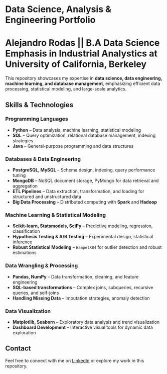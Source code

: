 # Data Science, Analysis & Engineering Portfolio  
# Alejandro Rodas ||  B.A Data Science Emphasis in Industrial Analystics at University of California, Berkeley
This repository showcases my expertise in **data science, data engineering, machine learning, and database management**, 
emphasizing efficient data processing, statistical modeling, and large-scale analytics.  

## Skills & Technologies  

### Programming Languages  
- **Python** – Data analysis, machine learning, statistical modeling  
- **SQL** – Query optimization, relational database management, indexing strategies  
- **Java** – General-purpose programming and data structures  

### Databases & Data Engineering  
- **PostgreSQL, MySQL** – Schema design, indexing, query performance tuning  
- **MongoDB** – NoSQL document storage, PyMongo for data retrieval and aggregation  
- **ETL Pipelines** – Data extraction, transformation, and loading for structured and unstructured data  
- **Big Data Processing** – Distributed computing with **Spark** and **Hadoop**  

### Machine Learning & Statistical Modeling  
- **Scikit-learn, Statsmodels, SciPy** – Predictive modeling, regression, classification  
- **Hypothesis Testing & A/B Testing** – Experimental design, statistical inference  
- **Robust Statistical Modeling** – `HampelX84` for outlier detection and robust estimations  

### Data Wrangling & Processing  
- **Pandas, NumPy** – Data transformation, cleaning, and feature engineering  
- **SQL-based transformations** – Complex joins, subqueries, recursive queries, and self-joins  
- **Handling Missing Data** – Imputation strategies, anomaly detection  

### Data Visualization  
- **Matplotlib, Seaborn** – Exploratory data analysis and trend visualization  
- **Dashboard Development** – Interactive visual tools for dynamic data exploration  

## Contact  
Feel free to connect with me on [LinkedIn](https://www.linkedin.com/in/alejandro-rodas-/) or explore my work in this repository.  
